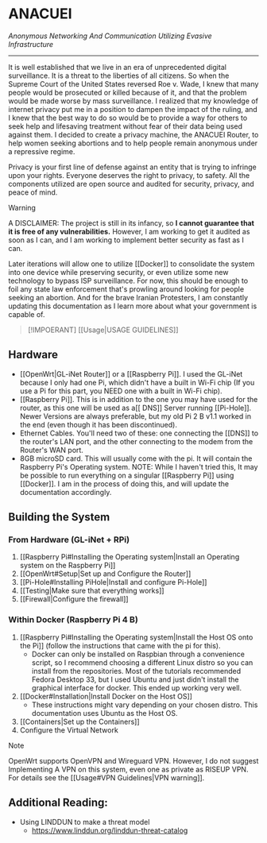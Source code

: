 # ANACUEI
*Anonymous Networking And Communication Utilizing Evasive Infrastructure*

---

It is well established that we live in an era of unprecedented digital surveillance. It is a threat to the liberties of all citizens. So when the Supreme Court of the United States reversed Roe v. Wade, I knew that many people would be prosecuted or killed because of it, and that the problem would be made worse by mass surveillance. I realized that my knowledge of internet privacy put me in a position to dampen the impact of the ruling, and I knew that the best way to do so would be to provide a way for others to seek help and lifesaving treatment without fear of their data being used against them. I decided to create a privacy machine, the ANACUEI Router, to help women seeking abortions and to help people remain anonymous under a repressive regime.

Privacy is your first line of defense against an entity that is trying to infringe upon your rights. Everyone deserves the right to privacy, to safety. All the components utilized are open source and audited for security, privacy, and peace of mind.

>[!WARNING]
A DISCLAIMER:
The project is still in its infancy, so **I cannot guarantee that it is free of any vulnerabilities.** However, I am working to get it audited as soon as I can, and I am working to implement better security as fast as I can.

Later iterations will allow one to utilize [[Docker]] to consolidate the system into one device while preserving security, or even utilize some new technology to bypass ISP surveillance. For now, this should be enough to foil any state law enforcement that's prowling around looking for people seeking an abortion. And for the brave Iranian Protesters, I am constantly updating this documentation as I learn more about what your government is capable of.

>[!IMPOERANT]
> [[Usage|USAGE GUIDELINES]]

## Hardware
- [[OpenWrt|GL-iNet Router]] or a [[Raspberry Pi]]. I used the GL-iNet because I only had one Pi, which didn't have a built in Wi-Fi chip (If you use a Pi for this part, you NEED one with a built in Wi-Fi chip).
- [[Raspberry Pi]]. This is in addition to the one you may have used for the router, as this one will be used as a[[ DNS]] Server running [[Pi-Hole]]. Newer Versions are always preferable, but my old Pi 2 B v1.1 worked in the end (even though it has been discontinued).
- Ethernet Cables. You'll need two of these: one connecting the [[DNS]] to the router's LAN port, and the other connecting to the modem from the Router's WAN port.
- 8GB microSD card. This will usually come with the pi. It will contain the Raspberry Pi's Operating system.
NOTE: While I haven't tried this, It may be possible to run everything on a singular [[Raspberry Pi]] using [[Docker]]. I am in the process of doing this, and will update the documentation accordingly.

## Building the System 
### From Hardware (GL-iNet + RPi)
1. [[Raspberry Pi#Installing the Operating system|Install an Operating system on the Raspberry Pi]]
2. [[OpenWrt#Setup|Set up and Configure the Router]]
3. [[Pi-Hole#Installing PiHole|Install and configure Pi-Hole]]
4. [[Testing|Make sure that everything works]]
5. [[Firewall|Configure the firewall]]

### Within Docker (Raspberry Pi 4 B)
1. [[Raspberry Pi#Installing the Operating system|Install the Host OS onto the Pi]] (follow the instructions that came with the pi for this).
	- Docker can only be installed on Raspbian through a convenience script, so I recommend choosing a different Linux distro so you can install from the repositories. Most of the tutorials recommended Fedora Desktop 33, but I used Ubuntu and just didn't install the graphical interface for docker. This ended up working very well.
1. [[Docker#Installation|Install Docker on the Host OS]]
	- These instructions might vary depending on your chosen distro. This documentation uses Ubuntu as the Host OS.
1. [[Containers|Set up the Containers]]
2. Configure the Virtual Network

>[!NOTE]
OpenWrt supports OpenVPN and Wireguard VPN. However, I do not suggest Implementing A VPN on this system, even one as private as RISEUP VPN. For details see the [[Usage#VPN Guidelines|VPN warning]].

## Additional Reading:
- Using LINDDUN to make a threat model
	- https://www.linddun.org/linddun-threat-catalog

